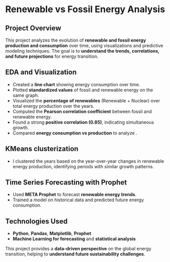 # Renewable vs Fossil Energy Analysis

## Project Overview
This project analyzes the evolution of **renewable and fossil energy production and consumption** over time, using visualizations and predictive modeling techniques. The goal is to **understand the trends, correlations, and future projections** for energy transition.

## **EDA and Visualization**
- Created a **line chart** showing energy consumption over time.
- Plotted **standardized values** of fossil and renewable energy on the same graph.
- Visualized the **percentage of renewables** (Renewable + Nuclear) over total energy production over the years.
- Computed the **Pearson correlation coefficient** between fossil and renewable energy.
- Found a strong **positive correlation (0.85)**, indicating simultaneous growth.
- Compared **energy consumption vs production** to analyze .

## **KMeans clusterization**
- I clustered the years based on the year-over-year changes in renewable energy production, identifying periods with similar growth patterns.

## **Time Series Forecasting with Prophet**
- Used **META Prophet** to forecast **renewable energy trends**.
- Trained a model on historical data and predicted future energy consumption.

## **Technologies Used**
- **Python**, **Pandas**, **Matplotlib**, **Prophet**
- **Machine Learning for forecasting** and **statistical analysis**

This project provides a **data-driven perspective** on the global energy transition, helping to **understand future sustainability challenges**.
